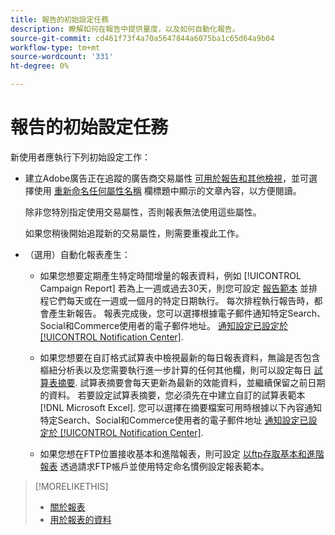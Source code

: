 ```yaml
---
title: 報告的初始設定任務
description: 瞭解如何在報告中提供量度，以及如何自動化報告。
source-git-commit: cd461f73f4a70a5647844a6075ba1c65d64a9b04
workflow-type: tm+mt
source-wordcount: '331'
ht-degree: 0%

---
```


# 報告的初始設定任務

新使用者應執行下列初始設定工作：

* 建立Adobe廣告正在追蹤的廣告商交易屬性 [可用於報告和其他檢視](/help/search-social-commerce/admin/transaction-properties/transaction-property-edit-available.md)，並可選擇使用 [重新命名任何屬性名稱](/help/search-social-commerce/admin/transaction-properties/transaction-property-edit-display-name.md) 欄標題中顯示的文章內容，以方便閱讀。

   除非您特別指定使用交易屬性，否則報表無法使用這些屬性。

   如果您稍後開始追蹤新的交易屬性，則需要重複此工作。

* （選用）自動化報表產生：

   * 如果您想要定期產生特定時間增量的報表資料，例如 [!UICONTROL Campaign Report] 若為上一週或過去30天，則您可設定 [報告範本](/help/search-social-commerce/reports/automation/templates/template-about.md) 並排程它們每天或在一週或一個月的特定日期執行。 每次排程執行報告時，都會產生新報告。 報表完成後，您可以選擇根據電子郵件通知特定Search、Social和Commerce使用者的電子郵件地址。 [通知設定已設定於 [!UICONTROL Notification Center]](/help/search-social-commerce/notifications/notification-about.md).

   * 如果您想要在自訂格式試算表中檢視最新的每日報表資料，無論是否包含樞紐分析表以及您需要執行進一步計算的任何其他欄，則可以設定每日 [試算表摘要](/help/search-social-commerce/reports/automation/spreadsheet-feeds/spreadsheet-feed-about.md). 試算表摘要會每天更新為最新的效能資料，並繼續保留之前日期的資料。 若要設定試算表摘要，您必須先在中建立自訂的試算表範本 [!DNL Microsoft Excel]. 您可以選擇在摘要檔案可用時根據以下內容通知特定Search、Social和Commerce使用者的電子郵件地址 [通知設定已設定於 [!UICONTROL Notification Center]](/help/search-social-commerce/notifications/notification-about.md).

   * 如果您想在FTP位置接收基本和進階報表，則可設定 [以ftp存取基本和進階報表](/help/search-social-commerce/reports/automation/ftp-reports.md) 透過請求FTP帳戶並使用特定命名慣例設定報表範本。

>[!MORELIKETHIS]
>
>* [關於報表](report-about.md)
>* [用於報表的資料](data-used-for-reports.md)

